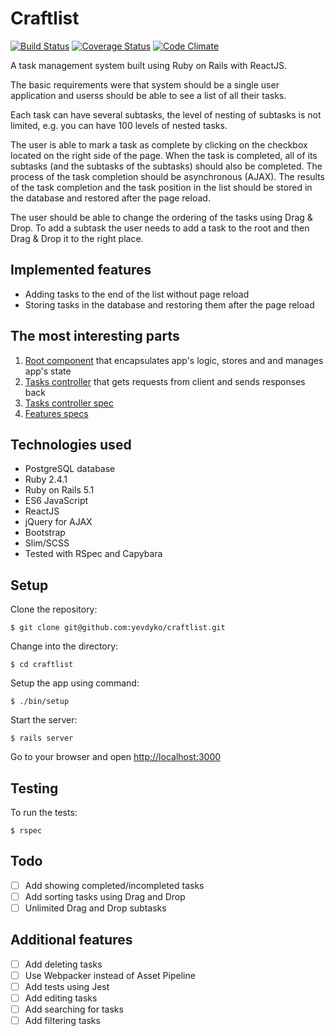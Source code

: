 # Craftlist

[![Build Status](https://travis-ci.org/yevdyko/craftlist.svg?branch=master)](https://travis-ci.org/yevdyko/craftlist)  [![Coverage Status](https://coveralls.io/repos/github/yevdyko/craftlist/badge.svg?branch=master)](https://coveralls.io/github/yevdyko/craftlist?branch=master)  [![Code Climate](https://codeclimate.com/github/yevdyko/craftlist/badges/gpa.svg)](https://codeclimate.com/github/yevdyko/craftlist)

A task management system built using Ruby on Rails with ReactJS.

The basic requirements were that system should be a single user application and userss should be able to see a list of all their tasks. 

Each task can have several subtasks, the level of nesting of subtasks is not limited, e.g. you can have 100 levels of nested tasks.

The user is able to mark a task as complete by clicking on the checkbox located on the right side of the page. When the task is completed, all of its subtasks (and the subtasks of the subtasks) should also be completed. The process of the task completion should be asynchronous (AJAX). The results of the task completion and the task position in the list should be stored in the database and restored after the page reload. 

The user should be able to change the ordering of the tasks using Drag & Drop. To add a subtask the user needs to add a task to the root and then Drag & Drop it to the right place.

## Implemented features

- Adding tasks to the end of the list without page reload
- Storing tasks in the database and restoring them after the page reload

## The most interesting parts

1. [Root component](https://github.com/yevdyko/craftlist/blob/master/app/assets/javascripts/components/TaskApp.jsx) that encapsulates app's logic, stores and and manages app's state
2. [Tasks controller](https://github.com/yevdyko/craftlist/blob/master/app/controllers/tasks_controller.rb) that gets requests from client and sends responses back
3. [Tasks controller spec](https://github.com/yevdyko/craftlist/blob/master/spec/controllers/tasks_controller_spec.rb)
4. [Features specs](https://github.com/yevdyko/craftlist/tree/master/spec/features)

## Technologies used

- PostgreSQL database
- Ruby 2.4.1
- Ruby on Rails 5.1
- ES6 JavaScript
- ReactJS
- jQuery for AJAX
- Bootstrap
- Slim/SCSS
- Tested with RSpec and Capybara

## Setup

Clone the repository:

    $ git clone git@github.com:yevdyko/craftlist.git

Change into the directory:

    $ cd craftlist

Setup the app using command:

    $ ./bin/setup

Start the server:

    $ rails server

Go to your browser and open [http://localhost:3000](http://localhost:3000)

## Testing

To run the tests:

    $ rspec

## Todo

- [ ] Add showing completed/incompleted tasks
- [ ] Add sorting tasks using Drag and Drop 
- [ ] Unlimited Drag and Drop subtasks

## Additional features

- [ ] Add deleting tasks
- [ ] Use Webpacker instead of Asset Pipeline
- [ ] Add tests using Jest
- [ ] Add editing tasks
- [ ] Add searching for tasks
- [ ] Add filtering tasks
